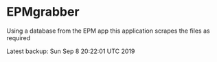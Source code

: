 # EPMgrabber
Using a database from the EPM app this application scrapes the files as required


Latest backup: Sun Sep 8 20:22:01 UTC 2019
